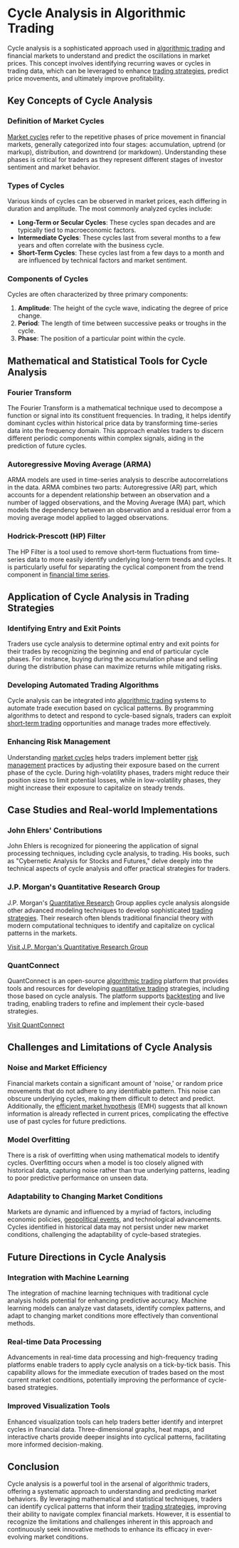 # Cycle Analysis in Algorithmic Trading

Cycle analysis is a sophisticated approach used in [algorithmic trading](../a/algorithmic_trading.md) and financial markets to understand and predict the oscillations in market prices. This concept involves identifying recurring waves or cycles in trading data, which can be leveraged to enhance [trading strategies](../t/trading_strategies.md), predict price movements, and ultimately improve profitability.

## Key Concepts of Cycle Analysis

### Definition of Market Cycles
[Market cycles](../m/market_cycles.md) refer to the repetitive phases of price movement in financial markets, generally categorized into four stages: accumulation, uptrend (or markup), distribution, and downtrend (or markdown). Understanding these phases is critical for traders as they represent different stages of investor sentiment and market behavior.

### Types of Cycles
Various kinds of cycles can be observed in market prices, each differing in duration and amplitude. The most commonly analyzed cycles include:

- **Long-Term or Secular Cycles**: These cycles span decades and are typically tied to macroeconomic factors.
- **Intermediate Cycles**: These cycles last from several months to a few years and often correlate with the business cycle.
- **Short-Term Cycles**: These cycles last from a few days to a month and are influenced by technical factors and market sentiment.

### Components of Cycles
Cycles are often characterized by three primary components:
1. **Amplitude**: The height of the cycle wave, indicating the degree of price change.
2. **Period**: The length of time between successive peaks or troughs in the cycle.
3. **Phase**: The position of a particular point within the cycle.

## Mathematical and Statistical Tools for Cycle Analysis

### Fourier Transform
The Fourier Transform is a mathematical technique used to decompose a function or signal into its constituent frequencies. In trading, it helps identify dominant cycles within historical price data by transforming time-series data into the frequency domain. This approach enables traders to discern different periodic components within complex signals, aiding in the prediction of future cycles.

### Autoregressive Moving Average (ARMA)
ARMA models are used in time-series analysis to describe autocorrelations in the data. ARMA combines two parts: Autoregressive (AR) part, which accounts for a dependent relationship between an observation and a number of lagged observations, and the Moving Average (MA) part, which models the dependency between an observation and a residual error from a moving average model applied to lagged observations.

### Hodrick-Prescott (HP) Filter
The HP Filter is a tool used to remove short-term fluctuations from time-series data to more easily identify underlying long-term trends and cycles. It is particularly useful for separating the cyclical component from the trend component in [financial time series](../f/financial_time_series.md).

## Application of Cycle Analysis in Trading Strategies

### Identifying Entry and Exit Points
Traders use cycle analysis to determine optimal entry and exit points for their trades by recognizing the beginning and end of particular cycle phases. For instance, buying during the accumulation phase and selling during the distribution phase can maximize returns while mitigating risks.

### Developing Automated Trading Algorithms
Cycle analysis can be integrated into [algorithmic trading](../a/algorithmic_trading.md) systems to automate trade execution based on cyclical patterns. By programming algorithms to detect and respond to cycle-based signals, traders can exploit [short-term trading](../s/short-term_trading.md) opportunities and manage trades more effectively.

### Enhancing Risk Management
Understanding [market cycles](../m/market_cycles.md) helps traders implement better [risk management](../r/risk_management.md) practices by adjusting their exposure based on the current phase of the cycle. During high-volatility phases, traders might reduce their position sizes to limit potential losses, while in low-volatility phases, they might increase their exposure to capitalize on steady trends.

## Case Studies and Real-world Implementations

### John Ehlers' Contributions
John Ehlers is recognized for pioneering the application of signal processing techniques, including cycle analysis, to trading. His books, such as "Cybernetic Analysis for Stocks and Futures," delve deeply into the technical aspects of cycle analysis and offer practical strategies for traders.

### J.P. Morgan's Quantitative Research Group
J.P. Morgan's [Quantitative Research](../q/quantitative_research.md) Group applies cycle analysis alongside other advanced modeling techniques to develop sophisticated [trading strategies](../t/trading_strategies.md). Their research often blends traditional financial theory with modern computational techniques to identify and capitalize on cyclical patterns in the markets.

[Visit J.P. Morgan's Quantitative Research Group](https://www.jpmorgan.com/global/research)

### QuantConnect
QuantConnect is an open-source [algorithmic trading](../a/algorithmic_trading.md) platform that provides tools and resources for developing [quantitative trading](../q/quantitative_trading.md) strategies, including those based on cycle analysis. The platform supports [backtesting](../b/backtesting.md) and live trading, enabling traders to refine and implement their cycle-based strategies.

[Visit QuantConnect](https://www.quantconnect.com)

## Challenges and Limitations of Cycle Analysis

### Noise and Market Efficiency
Financial markets contain a significant amount of 'noise,' or random price movements that do not adhere to any identifiable pattern. This noise can obscure underlying cycles, making them difficult to detect and predict. Additionally, the [efficient market hypothesis](../e/efficient_market_hypothesis.md) (EMH) suggests that all known information is already reflected in current prices, complicating the effective use of past cycles for future predictions.

### Model Overfitting
There is a risk of overfitting when using mathematical models to identify cycles. Overfitting occurs when a model is too closely aligned with historical data, capturing noise rather than true underlying patterns, leading to poor predictive performance on unseen data.

### Adaptability to Changing Market Conditions
Markets are dynamic and influenced by a myriad of factors, including economic policies, [geopolitical events](../g/geopolitical_events.md), and technological advancements. Cycles identified in historical data may not persist under new market conditions, challenging the adaptability of cycle-based strategies.

## Future Directions in Cycle Analysis

### Integration with Machine Learning
The integration of machine learning techniques with traditional cycle analysis holds potential for enhancing predictive accuracy. Machine learning models can analyze vast datasets, identify complex patterns, and adapt to changing market conditions more effectively than conventional methods.

### Real-time Data Processing
Advancements in real-time data processing and high-frequency trading platforms enable traders to apply cycle analysis on a tick-by-tick basis. This capability allows for the immediate execution of trades based on the most current market conditions, potentially improving the performance of cycle-based strategies.

### Improved Visualization Tools
Enhanced visualization tools can help traders better identify and interpret cycles in financial data. Three-dimensional graphs, heat maps, and interactive charts provide deeper insights into cyclical patterns, facilitating more informed decision-making.

## Conclusion

Cycle analysis is a powerful tool in the arsenal of algorithmic traders, offering a systematic approach to understanding and predicting market behaviors. By leveraging mathematical and statistical techniques, traders can identify cyclical patterns that inform their [trading strategies](../t/trading_strategies.md), improving their ability to navigate complex financial markets. However, it is essential to recognize the limitations and challenges inherent in this approach and continuously seek innovative methods to enhance its efficacy in ever-evolving market conditions.